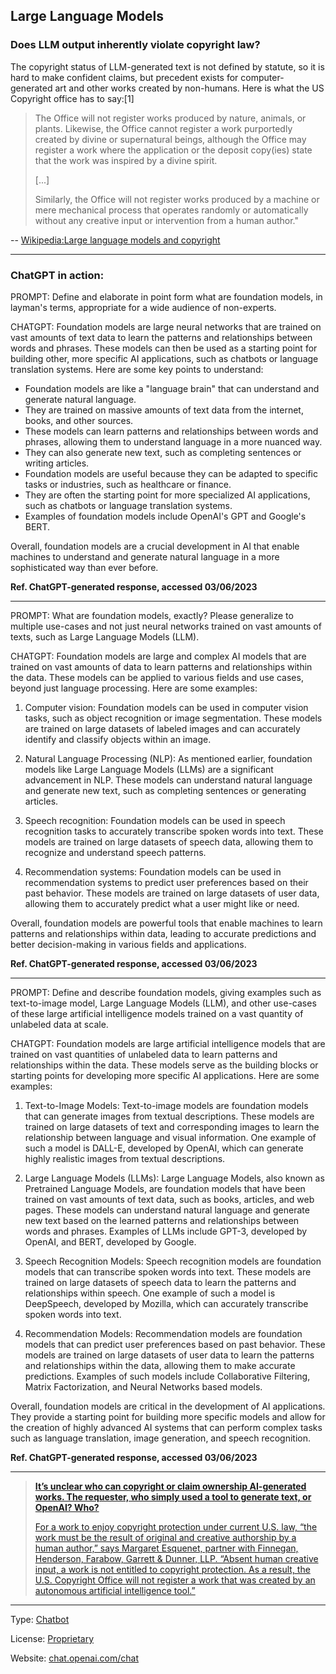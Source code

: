 ## Large Language Models

### Does LLM output inherently violate copyright law?
The copyright status of LLM-generated text is not defined by statute, so it is hard to make confident claims, but precedent exists for computer-generated art and other works created by non-humans. Here is what the US Copyright office has to say:[1]
> The Office will not register works produced by nature, animals, or plants. Likewise, the Office cannot register a work purportedly created by divine or supernatural beings, although the Office may register a work where the application or the deposit copy(ies) state that the work was inspired by a divine spirit.
>
> [...]
>
> Similarly, the Office will not register works produced by a machine or mere mechanical process that operates randomly or automatically without any creative input or intervention from a human author."

-- [Wikipedia:Large language models and copyright](https://en.wikipedia.org/wiki/Wikipedia:Large_language_models_and_copyright)

- - - - - - - - - - - - - - - - -

### ChatGPT in action:

PROMPT: Define and elaborate in point form what are foundation models, in layman's terms, appropriate for a wide audience of non-experts.

CHATGPT: Foundation models are large neural networks that are trained on vast amounts of text data to learn the patterns and relationships between words and phrases. These models can then be used as a starting point for building other, more specific AI applications, such as chatbots or language translation systems. Here are some key points to understand:

* Foundation models are like a "language brain" that can understand and generate natural language.
* They are trained on massive amounts of text data from the internet, books, and other sources.
* These models can learn patterns and relationships between words and phrases, allowing them to understand language in a more nuanced way.
* They can also generate new text, such as completing sentences or writing articles.
* Foundation models are useful because they can be adapted to specific tasks or industries, such as healthcare or finance.
* They are often the starting point for more specialized AI applications, such as chatbots or language translation systems.
* Examples of foundation models include OpenAI's GPT and Google's BERT.

Overall, foundation models are a crucial development in AI that enable machines to understand and generate natural language in a more sophisticated way than ever before.

__Ref. ChatGPT-generated response, accessed 03/06/2023__

- - - - - - - - - - - - - - - - -

PROMPT: What are foundation models, exactly? Please generalize to multiple use-cases and not just neural networks trained on vast amounts of texts, such as Large Language Models (LLM).

CHATGPT: Foundation models are large and complex AI models that are trained on vast amounts of data to learn patterns and relationships within the data. These models can be applied to various fields and use cases, beyond just language processing. Here are some examples:

1. Computer vision: Foundation models can be used in computer vision tasks, such as object recognition or image segmentation. These models are trained on large datasets of labeled images and can accurately identify and classify objects within an image.

2. Natural Language Processing (NLP): As mentioned earlier, foundation models like Large Language Models (LLMs) are a significant advancement in NLP. These models can understand natural language and generate new text, such as completing sentences or generating articles.

3. Speech recognition: Foundation models can be used in speech recognition tasks to accurately transcribe spoken words into text. These models are trained on large datasets of speech data, allowing them to recognize and understand speech patterns.

4. Recommendation systems: Foundation models can be used in recommendation systems to predict user preferences based on their past behavior. These models are trained on large datasets of user data, allowing them to accurately predict what a user might like or need.

Overall, foundation models are powerful tools that enable machines to learn patterns and relationships within data, leading to accurate predictions and better decision-making in various fields and applications.

__Ref. ChatGPT-generated response, accessed 03/06/2023__

- - - - - - - - - - - - - - - - -

PROMPT: Define and describe foundation models, giving examples such as text-to-image model, Large Language Models (LLM), and other use-cases of these large artificial intelligence models trained on a vast quantity of unlabeled data at scale.

CHATGPT: Foundation models are large artificial intelligence models that are trained on vast quantities of unlabeled data to learn patterns and relationships within the data. These models serve as the building blocks or starting points for developing more specific AI applications. Here are some examples:

1. Text-to-Image Models: Text-to-image models are foundation models that can generate images from textual descriptions. These models are trained on large datasets of text and corresponding images to learn the relationship between language and visual information. One example of such a model is DALL-E, developed by OpenAI, which can generate highly realistic images from textual descriptions.

2. Large Language Models (LLMs): Large Language Models, also known as Pretrained Language Models, are foundation models that have been trained on vast amounts of text data, such as books, articles, and web pages. These models can understand natural language and generate new text based on the learned patterns and relationships between words and phrases. Examples of LLMs include GPT-3, developed by OpenAI, and BERT, developed by Google.

3. Speech Recognition Models: Speech recognition models are foundation models that can transcribe spoken words into text. These models are trained on large datasets of speech data to learn the patterns and relationships within speech. One example of such a model is DeepSpeech, developed by Mozilla, which can accurately transcribe spoken words into text.

4. Recommendation Models: Recommendation models are foundation models that can predict user preferences based on past behavior. These models are trained on large datasets of user data to learn the patterns and relationships within the data, allowing them to make accurate predictions. Examples of such models include Collaborative Filtering, Matrix Factorization, and Neural Networks based models.

Overall, foundation models are critical in the development of AI applications. They provide a starting point for building more specific models and allow for the creation of highly advanced AI systems that can perform complex tasks such as language translation, image generation, and speech recognition.

__Ref. ChatGPT-generated response, accessed 03/06/2023__

- - - - - - - - - - - - - - - - -

> [__It’s unclear who can copyright or claim ownership AI-generated works. The requester, who simply used a tool to generate text, or OpenAI? Who?__](https://www.forbes.com/sites/joemckendrick/2022/12/21/who-ultimately-owns-content-generated-by-chatgpt-and-other-ai-platforms)
>
> [For a work to enjoy copyright protection under current U.S. law, “the work must be the result of original and creative authorship by a human author,” says Margaret Esquenet, partner with Finnegan, Henderson, Farabow, Garrett & Dunner, LLP. “Absent human creative input, a work is not entitled to copyright protection. As a result, the U.S. Copyright Office will not register a work that was created by an autonomous artificial intelligence tool.”](https://www.forbes.com/sites/joemckendrick/2022/12/21/who-ultimately-owns-content-generated-by-chatgpt-and-other-ai-platforms)

- - - - - - - - - - - - - - - - -

Type: [Chatbot](https://en.wikipedia.org/wiki/Chatbot)

License:	[Proprietary](https://en.wikipedia.org/wiki/Proprietary_software)

Website:	[chat.openai.com/chat](https://chat.openai.com/chat)
